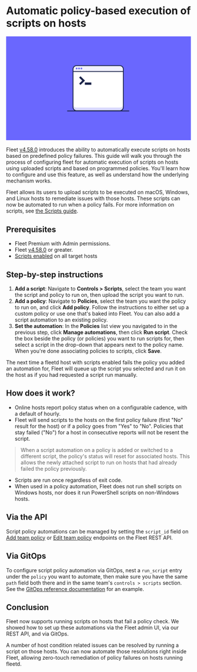 # Automatic policy-based execution of scripts on hosts

![Fleet MDM Cover](../website/assets/images/articles/introducing-cross-platform-script-execution-800x450@2x.png)

Fleet [v4.58.0](https://github.com/fleetdm/fleet/releases/tag/fleet-v4.58.0) introduces the ability to automatically execute scripts on hosts based on predefined policy failures. This guide will walk you through the process of configuring fleet for automatic execution of scripts on hosts using uploaded scripts and based on programmed policies.  You'll learn how to configure and use this feature, as well as understand how the underlying mechanism works.

Fleet allows its users to upload scripts to be executed on macOS, Windows, and Linux hosts to remediate issues with those hosts. These scripts can now be automated to run when a policy fails. For more information on scripts, see [the Scripts guide](https://fleetdm.com/guides/scripts).

## Prerequisites

* Fleet Premium with Admin permissions.
* Fleet [v4.58.0](https://github.com/fleetdm/fleet/releases/tag/fleet-v4.58.0) or greater.
* [Scripts enabled](https://fleetdm.com/guides/scripts#enable-scripts) on all target hosts

## Step-by-step instructions

1. **Add a script**: Navigate to **Controls > Scripts**, select the team you want the script and policy to run on, then upload the script you want to run.
2. **Add a policy**: Navigate to **Policies**, select the team you want the policy to run on, and click **Add policy**. Follow the instructions to either set up a custom policy or use one that's baked into Fleet. You can also add a script automation to an existing policy.
3. **Set the automation**: In the **Policies** list view you navigated to in the previous step, click **Manage automations**, then click **Run script**. Check the box beside the policy (or policies) you want to run scripts for, then select a script in the drop-down that appears next to the policy name. When you're done associating policies to scripts, click **Save**.

The next time a fleetd host with scripts enabled fails the policy you added an automation for, Fleet will queue up the script you selected and run it on the host as if you had requested a script run manually.

## How does it work?

* Online hosts report policy status when on a configurable cadence, with a default of hourly.
* Fleet will send scripts to the hosts on the first policy failure (first "No" result for the host) or if a policy goes from "Yes" to "No". Policies that stay failed ("No") for a host in consecutive reports will not be resent the script.

> When a script automation on a policy is added or switched to a different script, the policy's status will reset for associated hosts. This allows the newly attached script to run on hosts that had already failed the policy previously.

* Scripts are run once regardless of exit code.
* When used in a policy automation, Fleet does not run shell scripts on Windows hosts, nor does it run PowerShell scripts on non-Windows hosts.

## Via the API

Script policy automations can be managed by setting the `script_id` field on [Add team policy](https://fleetdm.com/docs/rest-api/rest-api#add-team-policy) or [Edit team policy](https://fleetdm.com/docs/rest-api/rest-api#edit-team-policy) endpoints on the Fleet REST API.

## Via GitOps

To configure script policy automation via GitOps, nest a `run_script` entry under the `policy` you want to automate, then make sure you have the same `path` field both there and in the same team's `controls > scripts` section. See the [GitOps reference documentation](https://fleetdm.com/docs/configuration/yaml-files#policies) for an example.

## Conclusion

Fleet now supports running scripts on hosts that fail a policy check. We showed how to set up these automations via the Fleet admin UI, via our REST API, and via GitOps.

A number of host condition related issues can be resolved by running a script on those hosts. You can now automate those resolutions right inside Fleet, allowing zero-touch remediation of policy failures on hosts running fleetd.

<meta name="articleTitle" value="Automatic policy-based execution of scripts on hosts">
<meta name="authorFullName" value="Ian Littman">
<meta name="authorGitHubUsername" value="iansltx">
<meta name="category" value="guides">
<meta name="publishedOn" value="2024-10-07">
<meta name="description" value="A guide to workflows using automatic script execution in Fleet.">
